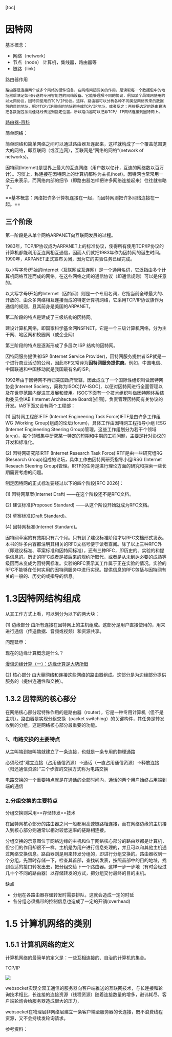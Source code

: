 [toc]

# 因特网

基本概念：

- 网络（network）
- 节点（node） 计算机，集线器，路由器等
- 链路（link）

路由器作用

```
路由器是连接两个或多个网络的硬件设备，在网络间起网关的作用，是读取每一个数据包中的地址然后决定如何传送的专用智能性的网络设备。它能够理解不同的协议，例如某个局域网使用的以太网协议，因特网使用的TCP/IP协议。这样，路由器可以分析各种不同类型网络传来的数据包的目的地址，把非TCP/IP网络的地址转换成TCP/IP地址，或者反之；再根据选定的路由算法把各数据包按最佳路线传送到指定位置。所以路由器可以把非TCP/ IP网络连接到因特网上。
```

[路由器-百科]([https://baike.baidu.com/item/%E8%B7%AF%E7%94%B1%E5%99%A8/108294?fr=aladdin](https://baike.baidu.com/item/路由器/108294?fr=aladdin))

简单网络：

简单网络和简单网络之间可以通过路由器互连起来，这样就构成了一个覆盖范围更大的网络，即互联网（或互连网），互联网是“网络的网络”(network of networks)。

因特网(Internet)是世界上最大的互连网络（用户数以亿计，互连的网络数以百万计）。习惯上，称连接在因特网上的计算机都称为主机(host)。因特网也常常用一朵云来表示，而网络内部的细节（即路由器怎样把许多网络连接起来）往往就省略了。

==基本概念：网络把许多计算机连接在一起，而因特网则把许多网络连接在一起。==

## 三个阶段

第一阶段是从单个网络ARPANET向互联网发展的过程。

1983年，TCP/IP协议成为ARPANET上的标准协议，使得所有使用TCP/IP协议的计算机都能利用互连网相互通信，因而人们就把1983年作为因特网的诞生时间。1990年，ARPANET正式宣布关闭，因为它的实验任务已经完成。

以小写字母i开始的internet（互联网或互连网）是一个通用名词，它泛指由多个计算机网络互连而成的网络。在这些网络之间的通信协议（即通信规则）可以是任意的。

以大写字母I开始的Internet（因特网）则是一个专用名词，它指当前全球最大的、开放的、由众多网络相互连接而成的特定计算机网络，它采用TCP/IP协议族作为通信的规则，且其前身是美国的ARPANET。

第二阶段的特点是建成了三级结构的因特网。

建设计算机网络，即国家科学基金网NSFNET。它是一个三级计算机网络，分为主干网、地区网和校园网（或企业网）

第三阶段的特点是逐渐形成了多层次 ISP 结构的因特网。

因特网服务提供者ISP (Internet Service Provider)，因特网服务提供者ISP就是一个进行商业活动的公司，因此ISP又常译为**因特网服务提供商**。例如，中国电信、中国联通和中国移动就是我国最有名的ISP。

1992年由于因特网不再归美国政府管辖，因此成立了一个国际性组织叫做因特网协会(Internet Society，简称为ISOC)[W-ISOC]，以便对因特网进行全面管理以及在世界范围内促进其发展和使用。ISOC下面有一个技术组织叫做因特网体系结构委员会IAB (Internet Architecture Board)[插图]，负责管理因特网有关协议的开发。IAB下面又设有两个工程部：

(1) 因特网工程部IETF (Internet Engineering Task Force)IETF是由许多工作组WG (Working Group)组成的论坛(forum)，具体工作由因特网工程指导小组 IESG (Internet Engineering Steering Group)管理。这些工作组划分为若干个领域(area)，每个领域集中研究某一特定的短期和中期的工程问题，主要是针对协议的开发和标准化。

(2) 因特网研究部IRTF (Internet Research Task Force)IRTF是由一些研究组RG (Research Group)组成的论坛，具体工作由因特网研究指导小组IRSG (Internet Reseach Steering Group)管理。IRTF的任务是进行理论方面的研究和探索一些长期需要考虑的问题。

制定因特网的正式标准要经过以下的四个阶段[RFC 2026]：

(1) 因特网草案(Internet Draft) ——在这个阶段还不是RFC文档。

(2) 建议标准(Proposed Standard) ——从这个阶段开始就成为RFC文档。

(3) 草案标准(Draft Standard)。

(4) 因特网标准(Internet Standard)。

因特网草案的有效期只有六个月。只有到了建议标准阶段才以RFC文档形式发表。本书的许多内容都注明其相关的RFC文档号便于读者查阅。除了以上三种RFC外（即建议标准、草案标准和因特网标准），还有三种RFC，即历史的、实验的和提供信息的。历史的RFC或者是被后来的规约所取代，或者是从未到达必要的成熟等级因而未变成为因特网标准。实验的RFC表示其工作属于正在实验的情况。实验的RFC不能够在任何实用的因特网服务中进行实现。提供信息的RFC包括与因特网有关的一般的、历史的或指导的信息。

# 1.3因特网结构组成

从其工作方式上看，可以划分为以下的两大块：

(1) 边缘部分 由所有连接在因特网上的主机组成。这部分是用户直接使用的，用来进行通信（传送数据、音频或视频）和资源共享。

问题延申：

现在的边缘计算概念是什么？

[漫谈边缘计算（一）：边缘计算是大势所趋](https://www.iyiou.com/p/96578.html)

(2) 核心部分 由大量网络和连接这些网络的路由器组成。这部分是为边缘部分提供服务的（提供连通性和交换）。

## 1.3.2 因特网的核心部分

在网络核心部分起特殊作用的是路由器（router），它是一种专用计算机（但不是主机）。路由器是实现分组交换（packet switching）的关键构件，其任务是转发收到的分组，这是网络核心部分最重要的功能。

### 1、电路交换的主要特点

从主叫端到被叫端就建立了一条连接，也就是一条专用的物理通路

必须经过“建立连接（占用通信资源）→通话（一直占用通信资源）→释放连接（归还通信资源）”三个步骤的交换方式称为电路交换

电路交换的一个重要特点就是在通话的全部时间内，通话的两个用户始终占用端到端的通信

### 2.分组交换的主要特点

分组交换则采用==存储转发==技术

在因特网核心部分的路由器之间一般都用高速链路相连接，而在网络边缘的主机接入到核心部分则通常以相对较低速率的链路相连接。

分组交换的示意图位于网络边缘的主机和位于网络核心部分的路由器都是计算机，但它们的作用却很不一样。主机是为用户进行信息处理的，并且可以和其他主机通过网络交换信息。路由器则是用来转发分组的，即进行分组交换的。路由器收到一个分组，先暂时存储一下，检查其首部，查找转发表，按照首部中的目的地址，找到合适的接口转发出去，把分组交给下一个路由器。这样一步一步地（有时会经过几十个不同的路由器）以存储转发的方式，把分组交付最终的目的主机。

缺点

- 分组在各路由器存储转发时需要排队，这就会造成一定的时延
- 各分组必须携带的控制信息也造成了一定的开销(overhead)

# 1.5 计算机网络的类别

## 1.5.1 计算机网络的定义

计算机网络的最简单的定义是：一些互相连接的、自治的计算机的集合。



TCP/IP

![](http://klaus_project.gitee.io/pic/note/20190312122557.jpg)





websocket实现全双工通信的服务器向客户端推送的互联网技术，与长连接和轮询技术相比，长连接的连接资源（线程资源）随着连接数量的增多，避讳耗尽，客户端轮询会给服务器造成很大的压力，



websocket在物理层非网络层建立一条客户端至服务器的长连接，既不浪费线程资源，又不会持续发轮询请求。

参考资料：

[计算机网络-谢希仁编著]: https://weread.qq.com/web/reader/af532c005a007caf51371b1k16732dc0161679091c5aeb1

